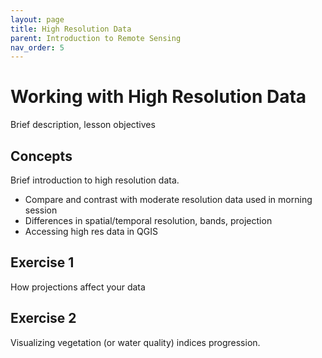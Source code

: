 ```yaml
---
layout: page
title: High Resolution Data
parent: Introduction to Remote Sensing
nav_order: 5
---
```


# Working with High Resolution Data
Brief description, lesson objectives

## Concepts
Brief introduction to high resolution data.
* Compare and contrast with moderate resolution data used in morning session
* Differences in spatial/temporal resolution, bands, projection
* Accessing high res data in QGIS

## Exercise 1
How projections affect your data

## Exercise 2
Visualizing vegetation (or water quality) indices progression.
